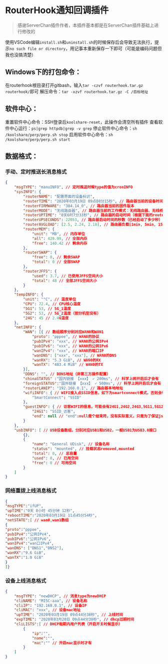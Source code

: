 # RouterHook通知回调插件

> 感谢ServerChan插件作者，本插件基本都是在ServerChan插件基础上进行修改的

使用VSCode编辑`install.sh`和`uninstall.sh`的时候保存后会导致无法执行，提示`no such file or directory`，用记事本重新保存一下即可（可能是编码问题但我也没搞清楚）

## Windows下的打包命令：
在routerhook根目录打开gitbash，输入`tar -czvf routerhook.tar.gz routerhook/`即可
解压命令：`tar -xzvf routerhook.tar.gz -C /目标地址`

## 软件中心：
重置软件中心命令：SSH登录后`koolshare-reset`，此操作会清空所有插件
查看软件中心运行：`ps|grep httpdb|grep -v grep`
停止软件中心命令：`sh /koolshare/perp/perp.sh stop`
启用软件中心命令：`sh /koolshare/perp/perp.sh start`

## 数据格式：

### 手动、定时推送长消息格式
```json
{
	"msgTYPE": "manuINFO", // 定时推送时候type的值为cronINFO
	"sysINFO": {
		"routerNAME": "配置界面的设备标识", 
		"routerTIME": "2020年03月19日 09点08分15秒", // 路由器当前的设备时间
		"routerFIRMWARE": "384.14_0", // 路由器当前的固件版本
		"routerMODE": "无线路由器", // 路由器当前的工作模式：无线路由器、无线桥接模式、无线访问点 (Access Point)、Media Bridge、本次未获取到
		"routerUPTIME": "0天6时7分33秒", // 路由器的启动时间（根据下面的routerUPSECONDS格式化而来）
		"routerUPSECONDS": 22053, // 路由器启动时间的秒数（已经启动了多少秒）
		"routerAVGLOAD": [2.5, 2.24, 2.18], // 路由器负载[1min, 5min, 15min]
		"routerMEM": {
			"unit": "MB", // 内存单位
			"all": 429.99, // 全部内存
			"free": 140.42 // 剩余内存
		},
		"routerSWAP": {
			"free": 0, // 剩余SWAP
			"total": 0 // 全部SWAP
		},
		"routerJFFS": {
			"used": 3.7, // 已使用JFFS空间大小
			"total": 48 // 全部JFFS空间大小
		}
	},
	"tempINFO": {
		"unit": "°C", // 温度单位
		"CPU": 72.4, // CPU核心温度
		"5G1": 53, // 5G_1温度
        "5G2": 53, // 5G_2温度（部分机型没有）
		"24G": 45 // 2.4G温度
	},
	"netINFO": {
		"WAN": [{ // 数组顺序分别对应WAN0和WAN1
			"proto": "pppoe", // WAN0的协议
			"pubIPv4": "xxx", // WAN0的公网IPv4
			"pubIPv6": "xxx", // WAN0的公网IPv6
			"wanIPv4": "xxx", // WAN0的端口IP
			"wanDNS": ["xxx", "xxx"], // WAN0的DNS
			"wanRX": "5.3 GiB", // WAN0的RX
			"wanTX": "483.4 MiB" // WAN0的TX
		}],
		"DDNS": "", // DDNS地址（非第三方插件配置）
        "chinaSTATUS" :"国内链接 【xxx】 ✓ 200ms", // 科学上网开启后才会有
        "foreignSTATUS":"国外链接 【xxx】 ✓ 500ms", // 科学上网开启后才会有
		"routerLANIP": "192.168.0.1", // 路由器本地地址
		"wifiINFO": { // WIFI接入点SSID信息，如下为smartconnect模式，否则会有24G:ssid,5G1:ssid,5G2:ssid
			"SmartConnect": "SSID"
		},
		"guestINFO": { // 访客WIFI的信息，可能会有24G1,24G2,24G3,5G11,5G12,5G13,5G21,5G22,5G23
			"24G1": "SSID_访客",
			"end": null // "end":null是个结束符，没有实际意义，只是为了保证json格式正确而已
		}
	},
	"usbINFO": [ // USB设备数组，分别对应USB1和USB2，一般USB1为USB3.0接口
        {},
	    {
		    "name": "General UDisk", // 设备名称
		    "status": "mounted", // 挂载状态removed,mounted
		    "total": 0, // 总容量
		    "used": 0, // 已用空间
		    "free": 0 // 可用空间
	    }
    ]
}
```

### 网络重拨上线消息格式
```json
{
"msgTYPE":"ifUP",
"upTIME":"0天 8小时 45分钟 12秒",
"rebootTIME":"2020年03月19日 11点45分54秒",
"netSTATE":[ // wan0,wan1数组
{
"proto":"pppoe",
"pubIPv4":"公网IPv4",
"pubIPv6":"公网IPv6",
"wanIPv4":"wan口IPv4",
"wanDNS": ["DNS1","DNS2"],
"wanRX":"9.6 GiB",
"wanTX":"1.0 GiB"
}
]}

```

### 设备上线消息格式
```json
{
	"msgTYPE": "newDHCP", // 消息type为newDHCP
	"cliNAME": "MI5C-aaa", // 设备名称
	"cliIP": "192.168.0.1", // 设备IP
	"cliMAC": "xxx", // 设备mac地址
	"upTIME": "2020年03月19日 09点44分38秒", // 上线时间
	"expTIME": "2020年03月20日 09点44分38秒", // dhcp过期时间
    "cliLISTS":[ // DHCP租期内用户列表（开启开关时候显示）
        {
            "ip":"",
            "name":"",
            "mac":"" // 开启mac显示时才有
        }
    ]
}
```